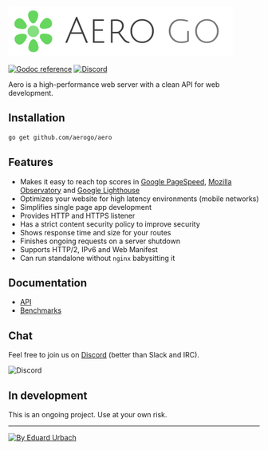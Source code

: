 ![Aero Go Logo](docs/images/aero.go.png)

[![Godoc reference][godoc-image]][godoc-url]
[![Discord][discord-image]][discord-url]

Aero is a high-performance web server with a clean API for web development.

## Installation

```bash
go get github.com/aerogo/aero
```

## Features

- Makes it easy to reach top scores in [Google PageSpeed](https://developers.google.com/speed/pagespeed/insights/), [Mozilla Observatory](https://observatory.mozilla.org/) and [Google Lighthouse](https://developers.google.com/web/tools/lighthouse/)
- Optimizes your website for high latency environments (mobile networks)
- Simplifies single page app development
- Provides HTTP and HTTPS listener
- Has a strict content security policy to improve security
- Shows response time and size for your routes
- Finishes ongoing requests on a server shutdown
- Supports HTTP/2, IPv6 and Web Manifest
- Can run standalone without `nginx` babysitting it

## Documentation

- [API](docs/API.md)
- [Benchmarks](docs/Benchmarks.md)

## Chat

Feel free to join us on [Discord][discord-url] (better than Slack and IRC).

![Discord](https://puu.sh/y62bO/bfb44dbd11.png)

## In development

This is an ongoing project. Use at your own risk.

---

[![By Eduard Urbach](http://forthebadge.com/images/badges/built-with-love.svg)](https://github.com/blitzprog)

[godoc-image]: https://godoc.org/github.com/aerogo/aero?status.svg
[godoc-url]: https://godoc.org/github.com/aerogo/aero
[discord-image]: https://img.shields.io/badge/discord-aero-738bd7.svg
[discord-url]: https://discord.gg/vyk2MnK
